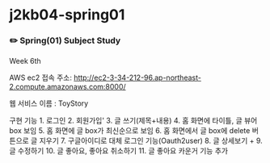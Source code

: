 # j2kb04-spring01
### ✏️ Spring(01) Subject Study


Week 6th

AWS ec2 접속 주소: http://ec2-3-34-212-96.ap-northeast-2.compute.amazonaws.com:8000/

웹 서비스 이름 : ToyStory 

구현 기능 
    1. 로그인
    2. 회원가입'
    3. 글 쓰기(제목+내용) 
    4. 홈 화면에 타이틀, 글 뷰어 box 보임
    5. 홈 화면에 글 box가 최신순으로 보임 
    6. 홈 화면에서 글 box에 delete 버튼으로 글 지우기 
    7. 구글아이디로 대체 로그인 기능(Oauth2user)
    8. 글 상세보기 
    +
    9. 글 수정하기
    10. 글 좋아요, 좋아요 취소하기 
    11. 글 좋아요 카운거 기능 추가 
    
    


